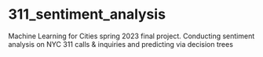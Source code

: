 # 311_sentiment_analysis
Machine Learning for Cities spring 2023 final project. Conducting sentiment analysis on NYC 311 calls &amp; inquiries and predicting via decision trees
